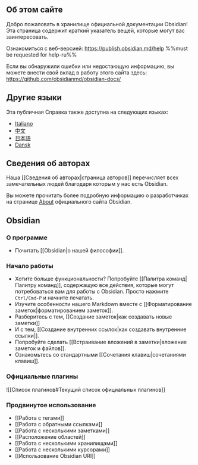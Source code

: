 ## Об этом сайте

Добро пожаловать в хранилище официальной документации Obsidian! Эта страница содержит краткий указатель вещей, которые могут вас заинтересовать.

Ознакомиться с веб-версией: https://publish.obsidian.md/help %%must be requested for help-ru%%

Если вы обнаружили ошибки или недостающую информацию, вы можете внести свой вклад в работу этого сайта здесь: https://github.com/obsidianmd/obsidian-docs/

## Другие языки

Эта публичная Справка также доступна на следующих языках:

- [Italiano](https://publish.obsidian.md/help-it)
- [中文](https://publish.obsidian.md/help-zh)
- [日本語](https://publish.obsidian.md/help-ja)
- [Dansk](https://publish.obsidian.md/help-da)

## Сведения об авторах

Наша [[Сведения об авторах|страница авторов]] перечисляет всех замечательных людей благодаря которым у нас есть Obsidian.

Вы можете прочитать более подробную информацию о разработчиках на странице [About](https://obsidian.md/about) официального сайта Obsidian.

## Obsidian

### О программе

- Почитать [[Obsidian|о нашей философии]].

### Начало работы

- Хотите больше функциональности? Попробуйте [[Палитра команд|Палитру команд]], содержащую все действия, которые могут потребоваться вам для работы с Obsidian. Просто нажмите `Ctrl/Cmd-P` и начните печатать.
- Изучите особенности нашего Markdown вместе c [[Форматирование заметок|форматированием заметок]].
- Разберитесь с тем, [[Создание заметок|как создавать новые заметки]]
- И с тем, [[Создание внутренних ссылок|как создавать внутренние ссылки]].
- Попробуйте сделать [[Встраивание вложений в заметки|вложение заметок и файлов]].
- Ознакомьтесь со стандартными [[Сочетания клавиш|сочетаниями клавиш]].

### Официальные плагины

![[Список плагинов#Текущий список официальных плагинов]]

### Продвинутое использование

- [[Работа с тегами]]
- [[Работа с обратными ссылками]]
- [[Работа с несколькими заметками]]
- [[Расположение областей]]
- [[Работа с несколькими хранилищами]]
- [[Работа с несколькими курсорами]]
- [[Использование Obsidian URI]]